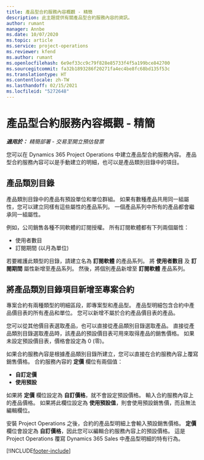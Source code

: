 ```yaml
---
title: 產品型合約服務內容概觀 - 精簡
description: 此主題提供有關產品型合約服務內容的資訊。
author: rumant
manager: Annbe
ms.date: 10/07/2020
ms.topic: article
ms.service: project-operations
ms.reviewer: kfend
ms.author: rumant
ms.openlocfilehash: 6e9ef33cc9c79f828e85733f4f5a199bce842700
ms.sourcegitcommit: fa32b1893286f20271fa4ec4be8fc68bd135f53c
ms.translationtype: HT
ms.contentlocale: zh-TW
ms.lasthandoff: 02/15/2021
ms.locfileid: "5272648"
---
```

# <a name="product-based-contract-lines-overview---lite"></a>產品型合約服務內容概觀 - 精簡

_**適用於：** 精簡部署 - 交易至開立預估發票_

您可以在 Dynamics 365 Project Operations 中建立產品型合約服務內容。 產品型合約服務內容可以是手動建立的明細，也可以是產品類別目錄中的項目。

## <a name="product-catalog"></a>產品類別目錄

產品類別目錄中的產品有預設單位和單位群組。 如果有數種產品共用同一組屬性，您可以建立同樣有這些屬性的產品系列。 一個產品系列中所有的產品都會繼承同一組屬性。

例如，公司銷售各種不同軟體的訂閱授權。 所有訂閱軟體都有下列兩個屬性：

- 使用者數目
- 訂閱期間 (以月為單位)

若要維護此類型的目錄，請建立名為 **訂閱軟體** 的產品系列。 將 **使用者數目** 及 **訂閱期間** 屬性新增至產品系列。 然後，將個別產品新增至 **訂閱軟體** 產品系列。

## <a name="add-product-catalog-items-to-a-project-contract"></a>將產品類別目錄項目新增至專案合約

專案合約有兩種類型的明細區段，即專案型和產品型。 產品型明細包含合約中產品價目表的所有產品和單位。 您可以新增不屬於合約產品價目表的產品。

您可以從其他價目表選取產品，也可以直接從產品類別目錄選取產品。 直接從產品類別目錄選取產品時，該產品的預設價目表可用來取得產品的銷售價格。 如果未設定預設價目表，價格會設定為 0 (零)。

如果合約服務內容是根據產品類別目錄所建立，您可以直接在合約服務內容上覆寫銷售價格。 合約服務內容的 **定價** 欄位有兩個值：

- **自訂定價**
- **使用預設**

如果將 **定價** 欄位設定為 **自訂價格**，就不會設定預設價格。 輸入合約服務內容上的產品價格。 如果將此欄位設定為 **使用預設值**，則會使用預設銷售價，而且無法編輯欄位。

安裝 Project Operations 之後，合約的產品型明細上會輸入預設銷售價格。 **定價** 欄位會設定為 **自訂價格**，因此您可以編輯合約服務內容上的預設價格。 這是 Project Operations 覆寫 Dynamics 365 Sales 中產品型明細的特有行為。


[!INCLUDE[footer-include](../../includes/footer-banner.md)]